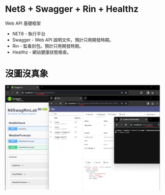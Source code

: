 # Net8 + Swagger + Rin + Healthz
Web API 基礎框架

* NET8 - 執行平台
* Swagger - Web API 說明文件。預計只用開發時期。
* Rin - 監看封包。預計只用開發時期。
* Healthz - 網站健康狀態檢查。

# 沒圖沒真象
![img](doc/沒圖沒真象.png)

